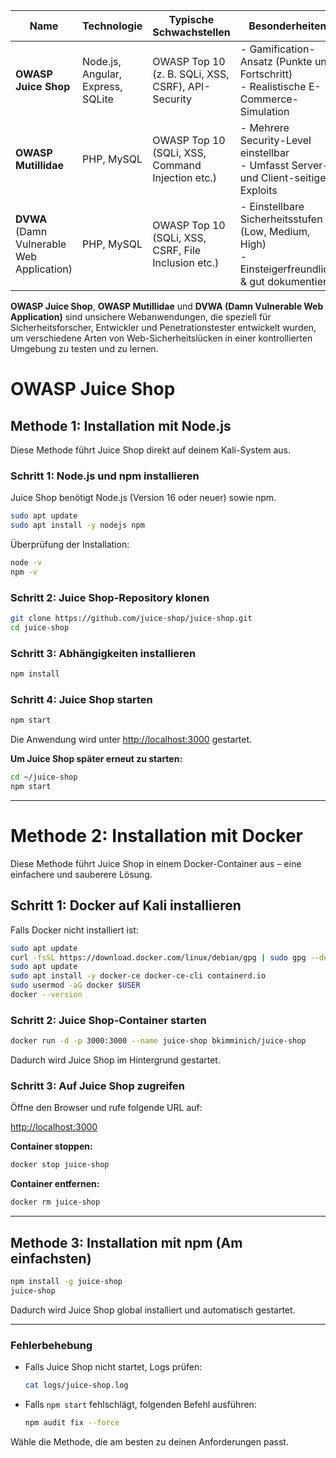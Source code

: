 

| **Name**               | **Technologie**                   | **Typische Schwachstellen**                        | **Besonderheiten**                                                               | **Sicherheitsstufen**                      | **Docker-Verfügbarkeit**       | **Link**                                            |
|------------------------|-----------------------------------|----------------------------------------------------|-----------------------------------------------------------------------------------|--------------------------------------------|---------------------------------|-----------------------------------------------------|
| **OWASP Juice Shop**   | Node.js, Angular, Express, SQLite | OWASP Top 10 (z. B. SQLi, XSS, CSRF), API-Security | - Gamification-Ansatz (Punkte und Fortschritt) <br> - Realistische E-Commerce-Simulation | Keine festen Level, aber Challenges        | Ja (offizielles Docker-Image)  | [owasp-juice.shop](https://owasp-juice.shop)        |
| **OWASP Mutillidae**   | PHP, MySQL                        | OWASP Top 10 (SQLi, XSS, Command Injection etc.)   | - Mehrere Security-Level einstellbar <br> - Umfasst Server- und Client-seitige Exploits   | Frei anpassbar (z. B. Low, Medium, Hard)    | Manuelle Installation (PHP-Stack) | [Projektseite](https://owasp.org/www-project-mutillidae/) |
| **DVWA** (Damn Vulnerable Web Application) | PHP, MySQL  | OWASP Top 10 (SQLi, XSS, CSRF, File Inclusion etc.)| - Einstellbare Sicherheitsstufen (Low, Medium, High) <br> - Einsteigerfreundlich & gut dokumentiert | Low, Medium, High                          | Ja (offizielles Docker-Image)  | [dvwa.co.uk](http://www.dvwa.co.uk)                |


**OWASP Juice Shop**, **OWASP Mutillidae** und **DVWA (Damn Vulnerable Web Application)** sind unsichere Webanwendungen, die speziell für Sicherheitsforscher, Entwickler und Penetrationstester entwickelt wurden, um verschiedene Arten von Web-Sicherheitslücken in einer kontrollierten Umgebung zu testen und zu lernen.

# OWASP Juice Shop

## Methode 1: Installation mit Node.js

Diese Methode führt Juice Shop direkt auf deinem Kali-System aus.  

### Schritt 1: Node.js und npm installieren  

Juice Shop benötigt Node.js (Version 16 oder neuer) sowie npm.  

```bash
sudo apt update
sudo apt install -y nodejs npm
```

Überprüfung der Installation:  

```bash
node -v
npm -v
```

### Schritt 2: Juice Shop-Repository klonen  

```bash
git clone https://github.com/juice-shop/juice-shop.git
cd juice-shop
```

### Schritt 3: Abhängigkeiten installieren  

```bash
npm install
```

### Schritt 4: Juice Shop starten  

```bash
npm start
```

Die Anwendung wird unter [http://localhost:3000](http://localhost:3000) gestartet.  

**Um Juice Shop später erneut zu starten:**  

```bash
cd ~/juice-shop
npm start
```

---

# Methode 2: Installation mit Docker 

Diese Methode führt Juice Shop in einem Docker-Container aus – eine einfachere und sauberere Lösung.  

## Schritt 1: Docker auf Kali installieren  

Falls Docker nicht installiert ist:  

```bash
sudo apt update
curl -fsSL https://download.docker.com/linux/debian/gpg | sudo gpg --dearmor -o /etc/apt/keyrings/docker.gpg
sudo apt update
sudo apt install -y docker-ce docker-ce-cli containerd.io
sudo usermod -aG docker $USER
docker --version
```

### Schritt 2: Juice Shop-Container starten  

```bash
docker run -d -p 3000:3000 --name juice-shop bkimminich/juice-shop
```

Dadurch wird Juice Shop im Hintergrund gestartet.  

### Schritt 3: Auf Juice Shop zugreifen  

Öffne den Browser und rufe folgende URL auf:  

[http://localhost:3000](http://localhost:3000)  

**Container stoppen:**  

```bash
docker stop juice-shop
```

**Container entfernen:**  

```bash
docker rm juice-shop
```

---

## Methode 3: Installation mit npm (Am einfachsten) 

```bash
npm install -g juice-shop
juice-shop
```

Dadurch wird Juice Shop global installiert und automatisch gestartet.  

---

### **Fehlerbehebung**  

- Falls Juice Shop nicht startet, Logs prüfen:  

  ```bash
  cat logs/juice-shop.log
  ```

- Falls `npm start` fehlschlägt, folgenden Befehl ausführen:  

  ```bash
  npm audit fix --force
  ```

Wähle die Methode, die am besten zu deinen Anforderungen passt.
